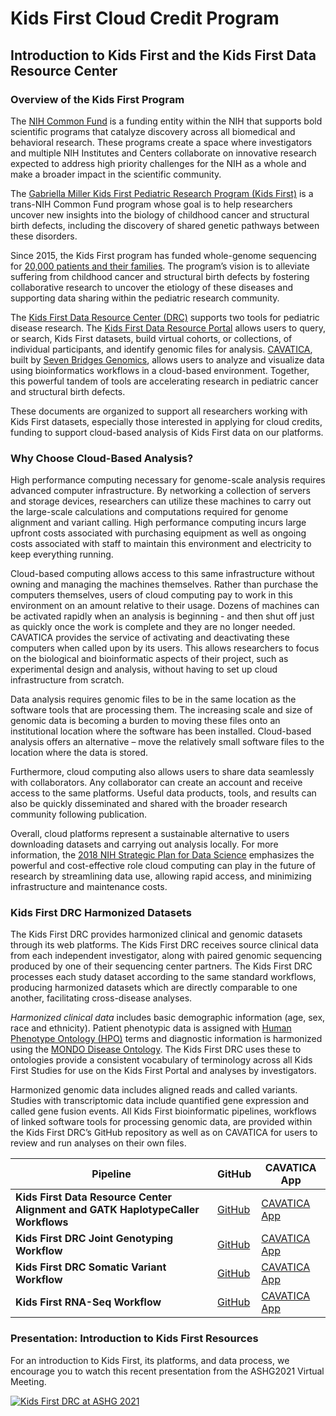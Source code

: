 # Kids First Cloud Credit Program
## Introduction to Kids First and the Kids First Data Resource Center
### Overview of the Kids First Program
The [NIH Common Fund](https://commonfund.nih.gov/) is a funding entity within the NIH that supports bold scientific programs that catalyze discovery across all biomedical and behavioral research. These programs create a space where investigators and multiple NIH Institutes and Centers collaborate on innovative research expected to address high priority challenges for the NIH as a whole and make a broader impact in the scientific community.

The [Gabriella Miller Kids First Pediatric Research Program (Kids First)](https://commonfund.nih.gov/kidsfirst) is a trans-NIH Common Fund program whose goal is to help researchers uncover new insights into the biology of childhood cancer and structural birth defects, including the discovery of shared genetic pathways between these disorders. 

Since 2015, the Kids First program has funded whole-genome sequencing for [20,000 patients and their families](https://commonfund.nih.gov/kidsfirst/x01projects). The program’s vision is to alleviate suffering from childhood cancer and structural birth defects by fostering collaborative research to uncover the etiology of these diseases and supporting data sharing within the pediatric research community. 

The [Kids First Data Resource Center (DRC)](http://kidsfirstdrc.org/) supports two tools for pediatric disease research. The [Kids First Data Resource Portal](https://portal.kidsfirstdrc.org/) allows users to query, or search, Kids First datasets, build virtual cohorts, or collections, of individual participants, and identify genomic files for analysis. [CAVATICA](https://cavatica.sbgenomics.com/), built by [Seven Bridges Genomics](https://www.sevenbridges.com/), allows users to analyze and visualize data using bioinformatics workflows in a cloud-based environment. Together, this powerful tandem of tools are accelerating research in pediatric cancer and structural birth defects. 

These documents are organized to support all researchers working with Kids First datasets, especially those interested in applying for cloud credits, funding to support cloud-based analysis of Kids First data on our platforms.

### Why Choose Cloud-Based Analysis?
High performance computing necessary for genome-scale analysis requires advanced computer infrastructure. By networking a collection of servers and storage devices, researchers can utilize these machines to carry out the large-scale calculations and computations required for genome alignment and variant calling. High performance computing incurs large upfront costs associated with purchasing equipment as well as ongoing costs associated with staff to maintain this environment and electricity to keep everything running.

Cloud-based computing allows access to this same infrastructure without owning and managing the machines themselves. Rather than purchase the computers themselves, users of cloud computing pay to work in this environment on an amount relative to their usage. Dozens of machines can be activated rapidly when an analysis is beginning - and then shut off just as quickly once the work is complete and they are no longer needed.
CAVATICA provides the service of activating and deactivating these computers when called upon by its users. This allows researchers to focus on the biological and bioinformatic aspects of their project, such as experimental design and analysis, without having to set up cloud infrastructure from scratch.

Data analysis requires genomic files to be in the same location as the software tools that are processing them. The increasing scale and size of genomic data is becoming a burden to moving these files onto an institutional location where the software has been installed. Cloud-based analysis offers an alternative – move the relatively small software files to the location where the data is stored.

Furthermore, cloud computing also allows users to share data seamlessly with collaborators. Any collaborator can create an account and receive access to the same platforms. Useful data products, tools, and results can also be quickly disseminated and shared with the broader research community following publication.

Overall, cloud platforms represent a sustainable alternative to users downloading datasets and carrying out analysis locally. For more information, the [2018 NIH Strategic Plan for Data Science](https://datascience.nih.gov/nih-strategic-plan-data-science) emphasizes the powerful and cost-effective role cloud computing can play in the future of research by streamlining data use, allowing rapid access, and minimizing infrastructure and maintenance costs.

### Kids First DRC Harmonized Datasets
The Kids First DRC provides harmonized clinical and genomic datasets through its web platforms. The Kids First DRC receives source clinical data from each independent investigator, along with paired genomic sequencing produced by one of their sequencing center partners. The Kids First DRC processes each study dataset according to the same standard workflows, producing harmonized datasets which are directly comparable to one another, facilitating cross-disease analyses.

*Harmonized clinical data* includes basic demographic information (age, sex, race and ethnicity). Patient phenotypic data is assigned with [Human Phenotype Ontology (HPO)](https://hpo.jax.org/app/) terms and diagnostic information is harmonized using the [MONDO Disease Ontology](https://www.ebi.ac.uk/ols/ontologies/mondo). The Kids First DRC uses these to ontologies provide a consistent vocabulary of terminology across all Kids First Studies for use on the Kids First Portal and analyses by investigators.

Harmonized genomic data includes aligned reads and called variants. Studies with transcriptomic data include quantified gene expression and called gene fusion events. All Kids First bioinformatic pipelines, workflows of linked software tools for processing genomic data, are provided within the Kids First DRC’s GitHub repository as well as on CAVATICA for users to review and run analyses on their own files.

| Pipeline | GitHub | CAVATICA App |
| ----------- | ----------- | ----------- |
| **Kids First Data Resource Center Alignment and GATK HaplotypeCaller Workflows** | [GitHub](https://github.com/kids-first/kf-alignment-workflow) | [CAVATICA App](https://cavatica.sbgenomics.com/public/apps/cavatica/apps-publisher/kfdrc-alignment-workflow) |
| **Kids First DRC Joint Genotyping Workflow** | [GitHub](https://github.com/kids-first/kf-jointgenotyping-workflow) | [CAVATICA App](https://cavatica.sbgenomics.com/public/apps/cavatica/apps-publisher/kfdrc-jointgenotyping-refinement-workflow) |
| **Kids First DRC Somatic Variant Workflow** | [GitHub](https://github.com/kids-first/kf-somatic-workflow) | [CAVATICA App](https://cavatica.sbgenomics.com/public/apps/cavatica/apps-publisher/kfdrc-somatic-variant-workflow) |
| **Kids First RNA-Seq Workflow** | [GitHub](https://github.com/kids-first/kf-rnaseq-workflow) | [CAVATICA App](https://cavatica.sbgenomics.com/public/apps/cavatica/apps-publisher/kfdrc-rnaseq-workflow) |

### Presentation: Introduction to Kids First Resources
For an introduction to Kids First, its platforms, and data process, we encourage you to watch this recent presentation from the ASHG2021 Virtual Meeting.

[![Kids First DRC at ASHG 2021](https://img.youtube.com/vi/uQ0soZQpYCU/0.jpg)](https://www.youtube.com/watch?v=uQ0soZQpYCU)
